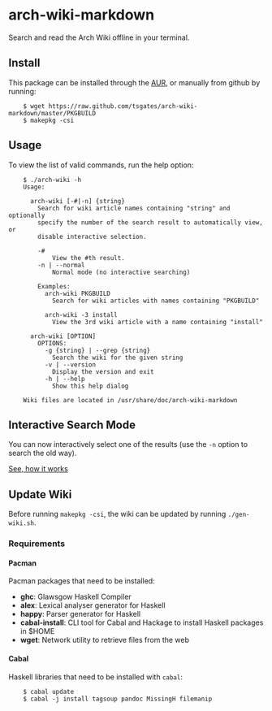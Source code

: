 # arch-wiki-markdown #

Search and read the Arch Wiki offline in your terminal.

## Install ##

This package can be installed through the [AUR](https://aur.archlinux.org/packages/arch-wiki-markdown-git), or manually from github by running:

```
    $ wget https://raw.github.com/tsgates/arch-wiki-markdown/master/PKGBUILD
    $ makepkg -csi
```


## Usage ##

To view the list of valid commands, run the help option:

```
    $ ./arch-wiki -h
    Usage:

      arch-wiki [-#|-n] {string}
        Search for wiki article names containing "string" and optionally
        specify the number of the search result to automatically view, or
        disable interactive selection.

        -#
            View the #th result.
        -n | --normal
            Normal mode (no interactive searching)

        Examples:
          arch-wiki PKGBUILD
            Search for wiki articles with names containing "PKGBUILD"

          arch-wiki -3 install
            View the 3rd wiki article with a name containing "install"

      arch-wiki [OPTION]
        OPTIONS:
          -g {string} | --grep {string}
            Search the wiki for the given string
          -v | --version
            Display the version and exit
          -h | --help
            Show this help dialog

    Wiki files are located in /usr/share/doc/arch-wiki-markdown
```

## Interactive Search Mode ##

You can now interactively select one of the results (use the `-n` option to search the old way).

[See, how it works](http://asciinema.org/a/5872)

## Update Wiki ##

Before running `makepkg -csi`, the wiki can be updated by running `./gen-wiki.sh`.

### Requirements ###

#### Pacman ####

Pacman packages that need to be installed:

* **ghc**: Glawsgow Haskell Compiler
* **alex**: Lexical analyser generator for Haskell
* **happy**: Parser generator for Haskell
* **cabal-install**: CLI tool for Cabal and Hackage to install Haskell packages in $HOME
* **wget**: Network utility to retrieve files from the web

#### Cabal ####

Haskell libraries that need to be installed with `cabal`:

```
    $ cabal update
    $ cabal -j install tagsoup pandoc MissingH filemanip
```
